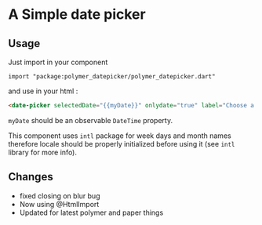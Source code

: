 #  A Simple date picker

## Usage

Just import in your component

    import "package:polymer_datepicker/polymer_datepicker.dart"

and use in your html :

```HTML
<date-picker selectedDate="{{myDate}}" onlydate="true" label="Choose a date" on-selectdate="{{dateSelected}}"></date-picker>
```

``myDate`` should be an observable ``DateTime`` property. 

This component uses ``intl`` package for week days and month names therefore locale should be properly initialized before using it (see ``intl`` library for more info).


## Changes

* fixed closing on blur bug
* Now using @HtmlImport
* Updated for latest polymer and paper things

